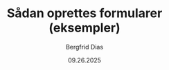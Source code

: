 ﻿---
uid: help-da-forms-examples-redirect
title: Sådan oprettes formularer (eksempler)
author: Bergfrid Dias
date: 09.26.2025
language: da
redirect_url: https://docs.superoffice.com/da/marketing/forms/learn/index.html#ex
---
